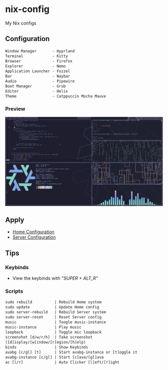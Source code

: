 # nix-config
My Nix configs

## Configuration
```
Window Manager       - Hyprland
Terminal             - Kitty
Browser              - Firefox
Explorer             - Nemo
Application Launcher - Fuzzel
Bar                  - Waybar
Audio                - Pipewire
Boot Manager         - Grub
Editor               - Helix
Theme                - Catppuccin Mocha Mauve
```

### Preview
![Desktop](./res/desktop.png)

## Apply
- [Home Configuration](./docs/Install_Home.md)
- [Server Configuration](./docs/Install_Server.md)

## Tips

### Keybinds
- View the keybinds with *"SUPER + ALT_R"*

### Scripts
```
sudo rebuild          | Rebuild Home system
sudo update           | Update Home config
sudo server-rebuild   | Rebuild Server system
sudo server-reset     | Reset Server config
music                 | Toogle music-instance
music-instance        | Play music
loopback              | Toggle mic loopback
screenshot [d/w/r/h]  | Take screenshot ([d]isplay/[w]indow/[r]egion/[h]elp)
binds                 | Show Keybinds
avabg [c/gl] [t]      | Start avabg-instance or [t]oggle it
avabg-instance [c/gl] | Start [c]ava/[gl]ava
ac [l/r]              | Auto Clicker [l]eft/[r]ight
```
